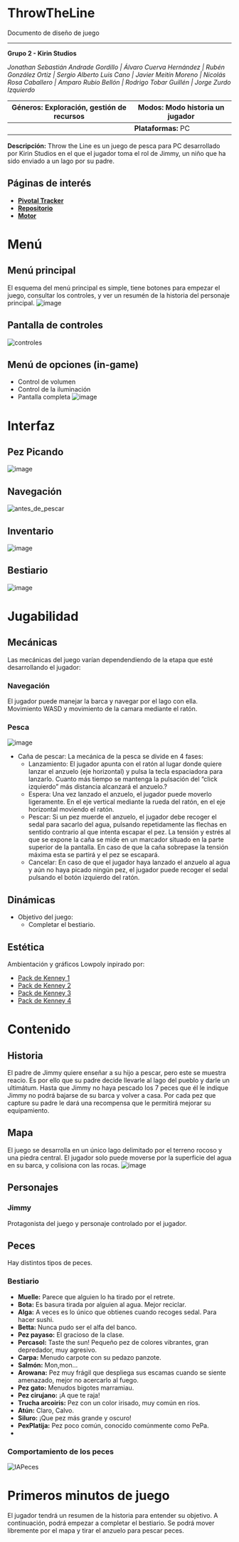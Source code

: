 # ThrowTheLine

Documento de diseño de juego

---------------------------------

**Grupo 2 - Kirin Studios**

*Jonathan Sebastián Andrade Gordillo | Álvaro Cuerva Hernández | Rubén González Ortiz | Sergio Alberto Luis Cano | Javier Meitín Moreno | Nicolás Rosa Caballero | Amparo Rubio Bellón | Rodrigo Tobar Guillén | Jorge Zurdo Izquierdo*

| **Géneros:** Exploración, gestión de recursos | **Modos:** Modo historia un jugador |
| --- | --- |
|| **Plataformas:** PC |

**Descripción:**
Throw the Line es un juego de pesca para PC desarrollado por Kirin Studios en el que el jugador toma el rol de Jimmy, un niño que ha sido enviado a un lago por su padre. 

## **Páginas de interés**
* [**Pivotal Tracker**](https://www.pivotaltracker.com/n/projects/2555675)
* [**Repositorio**](https://github.com/Proyecto3Grupo02)
* [**Motor**](https://github.com/Proyecto3Grupo02/Aegis)

# Menú
## Menú principal
El esquema del menú principal es simple, tiene botones para empezar el juego, consultar los controles, y ver un resumén de la historia del personaje principal.
![image](https://user-images.githubusercontent.com/62613312/175510297-043e1df2-5491-4a69-862b-7313726bcdcc.png)

## Pantalla de controles
![controles](https://user-images.githubusercontent.com/62613312/166981377-a8ed4962-0349-4498-a863-af1d43222108.jpg)

## Menú de opciones (in-game)
* Control de volumen
* Control de la iluminación
* Pantalla completa
![image](https://user-images.githubusercontent.com/62613312/155684900-a2cce73b-759f-48b7-9414-aba8a6f1a0c0.png)

# Interfaz
## Pez Picando
![image](https://user-images.githubusercontent.com/62613312/155685034-c628e8b6-f32c-41f0-805b-9281ccb4e79a.png)

## Navegación
![antes_de_pescar](https://user-images.githubusercontent.com/62613312/155685162-5a37fcad-8b40-42f3-8ca6-f9bf32d9ec0c.png)

## Inventario
![image](https://user-images.githubusercontent.com/62613312/155685218-400c8400-9621-4c17-b5af-798aeabfaf49.png)

## Bestiario
![image](https://user-images.githubusercontent.com/62613312/155685282-197a5aba-b04b-4853-baed-778d573271fd.png)

# Jugabilidad

## Mecánicas
Las mecánicas del juego varían dependendiendo de la etapa que esté desarrollando el jugador:

### Navegación
El jugador puede manejar la barca y navegar por el lago con ella. Movimiento WASD y movimiento de la camara mediante el ratón.

### Pesca
![image](https://user-images.githubusercontent.com/62613312/155685542-b80117c3-8abd-47db-9450-48e386ea6700.png)
* Caña de pescar: La mecánica de la pesca se divide en 4 fases: 
   * Lanzamiento: El jugador apunta con el ratón al lugar donde quiere lanzar el anzuelo (eje horizontal) y pulsa la tecla espaciadora para lanzarlo. Cuanto más tiempo se mantenga la pulsación del “click izquierdo” más distancia alcanzará el anzuelo.?
   * Espera: Una vez lanzado el anzuelo, el jugador puede moverlo ligeramente. En el eje vertical mediante la rueda del ratón, en el eje horizontal moviendo el ratón.
   * Pescar: Si un pez muerde el anzuelo, el jugador debe recoger el sedal para sacarlo del agua, pulsando repetidamente las flechas en sentido contrario al que intenta escapar el pez.  La tensión y estrés al que se expone la caña se mide en un marcador situado en la parte superior de la pantalla. En caso de que la caña sobrepase la tensión máxima esta se partirá y el pez se escapará.
   * Cancelar: En caso de que el jugador haya lanzado el anzuelo al agua y aún no haya picado ningún pez, el jugador puede recoger el sedal pulsando el botón izquierdo del ratón.

## Dinámicas
* Objetivo del juego:
    * Completar el bestiario.

## Estética
Ambientación y gráficos Lowpoly inpirado por:
* [Pack de Kenney 1](https://www.kenney.nl/assets/survival-kit)
* [Pack de Kenney 2](https://www.kenney.nl/assets/survival-kit)
* [Pack de Kenney 3](https://www.kenney.nl/assets/survival-kit)
* [Pack de Kenney 4](https://www.kenney.nl/assets/survival-kit)

# Contenido
## Historia
El padre de Jimmy quiere enseñar a su hijo a pescar, pero este se muestra reacio. Es por ello que su padre decide llevarle al lago del pueblo y darle un ultimátum. Hasta que Jimmy no haya pescado los 7 peces que él le indique Jimmy no podrá bajarse de su barca y volver a casa. Por cada pez que capture su padre le dará una recompensa que le permitirá mejorar su equipamiento.
    
## Mapa
El juego se desarrolla en un único lago delimitado por el terreno rocoso y una piedra central. El jugador solo puede moverse por la superficie del agua en su barca, y colisiona con las rocas. 
![image](https://user-images.githubusercontent.com/62613312/166959944-b9415c41-6deb-4c08-a3dc-cd490e75c126.png)

## Personajes
### Jimmy
Protagonista del juego y personaje controlado por el jugador.

## Peces
Hay distintos tipos de peces.

### Bestiario
* **Muelle:** Parece que alguien lo ha tirado por el retrete.
* **Bota:** Es basura tirada por alguien al agua. Mejor reciclar.
* **Alga:** A veces es lo único que obtienes cuando recoges sedal. Para hacer sushi.
* **Betta:** Nunca pudo ser el alfa del banco.
* **Pez payaso:** El gracioso de la clase.
* **Percasol:** Taste the sun! Pequeño pez de colores vibrantes, gran depredador, muy agresivo.
* **Carpa:** Menudo carpote con su pedazo panzote.
* **Salmón:** Mon,mon…
* **Arowana:** Pez muy frágil que despliega sus escamas cuando se siente amenazado, mejor no acercarlo al fuego.
* **Pez gato:** Menudos bigotes marramiau.
* **Pez cirujano:** ¡A que te raja!
* **Trucha arcoiris:** Pez con un color irisado, muy común en ríos.
* **Atún:** Claro, Calvo.
* **Siluro:** ¡Que pez más grande y oscuro!
* **PexPlatija:** Pez poco común, conocido comúnmente como PePa.
* 
### Comportamiento de los peces
![IAPeces](https://user-images.githubusercontent.com/61495670/158344929-b2ecabf3-6990-4b1e-8360-38840571b748.png)

# Primeros minutos de juego
El jugador tendrá un resumen de la historia para entender su objetivo. A continuación, podrá empezar a completar el bestiario. Se podrá mover libremente por el mapa y tirar el anzuelo para pescar peces.
